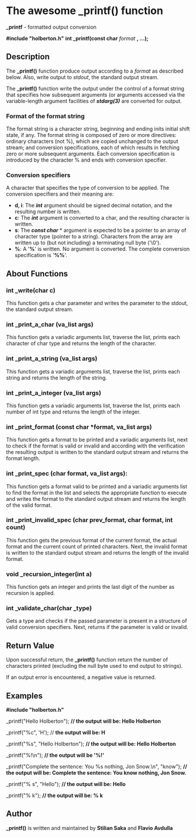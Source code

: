 # The awesome _printf() function

**_printf** - formatted output conversion

**#include "holberton.h"**
**int _printf(const char** *format* **, ...);**

## Description
The **_printf()** function produce output according to a *format* as described below. Also, write output to *stdout*, the standard output stream.

The  **_printf()** function write the output under the control of a format string that specifies how subsequent arguments (or arguments accessed via the variable-length argument facilities of ***stdarg(3)*** are converted for output.

### Format of the format string

The format string is a character string, beginning and ending inits  initial shift state, if any. The format string is composed of zero or more  directives:  ordinary  characters  (not %), which are copied unchanged to the output stream; and conversion specifications, each of which results in fetching zero or more subsequent arguments.
Each conversion specification is introduced by the character % and ends with conversion specifier.

### Conversion specifiers
A character that specifies the type of conversion to be applied. The conversion specifiers and their meaning are:
-  **d, i**: The **_int_** argument should be signed decimal notation, and the resulting number is written.
-  **c**: The **_int_** argument is converted to a char, and the resulting character is written.
-  **s**: The **_const char_** * argument is expected to be a pointer to an array of character type (pointer to a string). Characters from the array are written up  to  (but not including) a terminating null byte ('\0').
- **%**: A '**%**' is written. No argument is converted. The complete conversion specification is '**%%**'.

## About Functions

### int _write(char c)
This function gets a char parameter and writes the parameter to the stdout, the standard output stream.

### int _print_a_char (va_list args)
This function gets a variadic arguments list, traverse the list, prints each character of char type and returns
the length of the character.

### int _print_a_string (va_list args)
This function gets a variadic arguments list, traverse the list, prints each string and returns the length of the
string.

### int _print_a_integer (va_list args)
This function gets a variadic arguments list, traverse the list, prints each number of int type and returns the
length of the integer.

### int _print_format (const char *format, va_list args)
This function gets a format to be printed and a variadic arguments list, next to check if the
format is valid or invalid and according with the verification the resulting output is written to the standard output stream and returns the format length.

### int _print_spec (char format, va_list args):
This function gets a format valid to be printed and a variadic arguments list to find the format in the
list and selects the appropriate function to execute and writes the format to the standard output stream and returns the length of the valid format.

### int _print_invalid_spec (char prev_format, char format, int count)
This function gets the previous format of the current format, the actual format and the current count of printed characters. Next, the invalid format is written to the standard output stream and returns the length of the invalid format.

### void _recursion_integer(int a)
This function gets an integer and prints the last digit of the number as recursion is applied.

### int _validate_char(char _type)
Gets a type and checks if the passed parameter is present in a structure of valid conversion specifiers. Next, returns if the parameter is valid or invalid.


## Return Value


Upon successful return, the **_printf()** function return the number of characters printed (excluding the null byte used to end output to strings).

If an output error is encountered, a negative value is returned.


## Examples

**#include "holberton.h"**

_printf("Hello Holberton"); **// the output will be: Hello Holberton**

_printf("%c", 'H'); // **the output will be: H**

_printf("%s", "Hello Holberton"); **// the output will be: Hello Holberton**

_printf("%!\n"); **// the output will be '%!'**

_printf("Complete the sentence: You %s nothing, Jon Snow.\n", "know"); **// the output will be: Complete the sentence: You know nothing, Jon Snow.**

_printf("%        s", "Hello"); **// the output will be: Hello**

_printf("%        k"); **// the output will be: % k**

## Author

**_printf()** is written and maintained by **Stilian Saka** and **Flavio Avdulla**